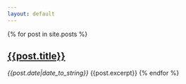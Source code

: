 ```yaml
---
layout: default
---
```


{% for post in site.posts %}
## [{{post.title}}]({{site.baseurl}}{{post.url}})
*{{post.date|date_to_string}}*
{{post.excerpt}}
{% endfor %}
